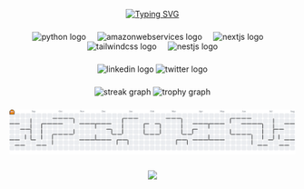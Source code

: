 <p align="center">
  <a href="https://git.io/typing-svg">
    <img src="https://readme-typing-svg.demolab.com?font=Libertinus+Serif&pause=1000&color=FFFFFF&width=435&lines=Hey%2C+what's+up%3F;I'm+Gustavo+Yuri" alt="Typing SVG" />
  </a>
</p>


###

<div align="center">
  <img src="https://skillicons.dev/icons?i=py" height="60" alt="python logo"  />
  <img width="12" />
  <img src="https://skillicons.dev/icons?i=aws" height="60" alt="amazonwebservices logo"  />
  <img width="12" />
  <img src="https://skillicons.dev/icons?i=nextjs" height="60" alt="nextjs logo"  />
  <img width="12" />
  <img src="https://skillicons.dev/icons?i=tailwind" height="60" alt="tailwindcss logo"  />
  <img width="12" />
  <img src="https://skillicons.dev/icons?i=nestjs" height="60" alt="nestjs logo"  />
</div>

###

<div align="center">
  <img src="https://img.shields.io/static/v1?message=LinkedIn&logo=linkedin&label=&color=0077B5&logoColor=white&labelColor=&style=for-the-badge" height="25" alt="linkedin logo"  />
  <img src="https://img.shields.io/static/v1?message=Twitter&logo=twitter&label=&color=1DA1F2&logoColor=white&labelColor=&style=for-the-badge" height="25" alt="twitter logo"  />
</div>

###

<div align="center">
  <img src="https://streak-stats.demolab.com?user=gustavoyuri&locale=en&mode=daily&theme=vision-friendly-dark&hide_border=false&border_radius=5&order=3" height="150" alt="streak graph"  />
  <img src="https://github-profile-trophy.vercel.app?username=gustavoyuri&theme=dark_lover&column=-1&row=1&margin-w=8&margin-h=8&no-bg=false&no-frame=false&order=4" height="150" alt="trophy graph"  />
</div>

###

<picture>
  <source media="(prefers-color-scheme: dark)" srcset="https://raw.githubusercontent.com/gustavoyuri/gustavoyuri/output/pacman-contribution-graph-dark.svg">
  <source media="(prefers-color-scheme: light)" srcset="https://raw.githubusercontent.com/gustavoyuri/gustavoyuri/output/pacman-contribution-graph.svg">
  <img alt="pacman contribution graph" src="https://raw.githubusercontent.com/gustavoyuri/gustavoyuri/output/pacman-contribution-graph.svg">
</picture>

###

###

<div align="center">
  <img align="center" height="150" src="https://media1.tenor.com/m/mhGzi1Y-evEAAAAC/itachi-itachi-uchiha.gif"  />
</div>

###
